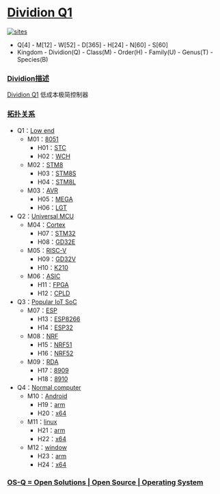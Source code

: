 ﻿# [Dividion Q1](https://github.com/OS-Q/Q1)

[![sites](http://182.61.61.133/link/resources/OSQ.png)](http://www.OS-Q.com)

* Q[4] - M[12] - W[52] - D[365] - H[24] - N[60] - S[60]
* Kingdom - Dividion(Q) - Class(M) - Order(H) - Family(U) - Genus(T) - Species(B) 

### [Dividion描述](https://github.com/OS-Q/Q1/wiki) 

[Dividion Q1](https://github.com/OS-Q/Q1) 低成本极简控制器

### [拓扑关系](https://github.com/OS-Q)

* Q1：[Low end](https://github.com/OS-Q/Q1)
    * M01：[8051](https://github.com/OS-Q/M01)
        * H01：[STC](https://github.com/OS-Q/H01)
        * H02：[WCH](https://github.com/OS-Q/H02)
    * M02：[STM8](https://github.com/OS-Q/M02)
        * H03：[STM8S](https://github.com/OS-Q/H03)
        * H04：[STM8L](https://github.com/OS-Q/H04)
    * M03：[AVR](https://github.com/OS-Q/M03)
        * H05：[MEGA](https://github.com/OS-Q/H05)
        * H06：[LGT](https://github.com/OS-Q/H06)
* Q2：[Universal MCU](https://github.com/OS-Q/Q2)
    * M04：[Cortex](https://github.com/OS-Q/M04)
        * H07：[STM32](https://github.com/OS-Q/H07)
        * H08：[GD32E](https://github.com/OS-Q/H08)
    * M05：[RISC-V](https://github.com/OS-Q/M05)
        * H09：[GD32V](https://github.com/OS-Q/H09)
        * H10：[K210](https://github.com/OS-Q/H10)
    * M06：[ASIC](https://github.com/OS-Q/M06)
        * H11：[FPGA](https://github.com/OS-Q/H11)
        * H12：[CPLD](https://github.com/OS-Q/H12)
* Q3：[Popular IoT SoC](https://github.com/OS-Q/Q3)
    * M07：[ESP](https://github.com/OS-Q/M07)
        * H13：[ESP8266](https://github.com/OS-Q/H13)
        * H14：[ESP32](https://github.com/OS-Q/H14)    
    * M08：[NRF](https://github.com/OS-Q/M08)
        * H15：[NRF51](https://github.com/OS-Q/H15)
        * H16：[NRF52](https://github.com/OS-Q/H16)    
    * M09：[RDA](https://github.com/OS-Q/M09)
        * H17：[8909](https://github.com/OS-Q/H17)
        * H18：[8910](https://github.com/OS-Q/H18)    
* Q4：[Normal computer](https://github.com/OS-Q/Q4)
    * M10：[Android](https://github.com/OS-Q/M10)
        * H19：[arm](https://github.com/OS-Q/H15)
        * H20：[x64](https://github.com/OS-Q/H16)    
    * M11：[linux](https://github.com/OS-Q/M11)
        * H21：[arm](https://github.com/OS-Q/H15)
        * H22：[x64](https://github.com/OS-Q/H16)    
    * M12：[window](https://github.com/OS-Q/M12)
        * H23：[arm](https://github.com/OS-Q/H15)
        * H24：[x64](https://github.com/OS-Q/H16)   

### [OS-Q = Open Solutions | Open Source |  Operating System ](http://www.OS-Q.com/Q1)
